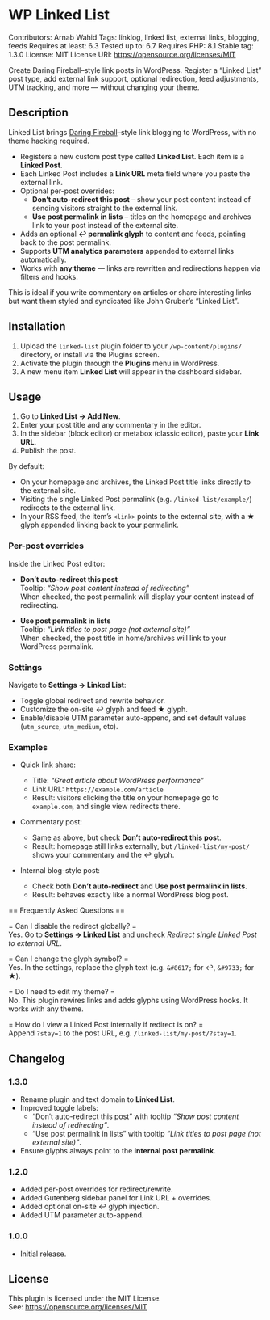 # WP Linked List
Contributors: Arnab Wahid
Tags: linklog, linked list, external links, blogging, feeds
Requires at least: 6.3
Tested up to: 6.7
Requires PHP: 8.1
Stable tag: 1.3.0
License: MIT
License URI: https://opensource.org/licenses/MIT

Create Daring Fireball–style link posts in WordPress. Register a “Linked List” post type, add external link support, optional redirection, feed adjustments, UTM tracking, and more — without changing your theme.

## Description

Linked List brings [Daring Fireball](https://daringfireball.net/)–style link blogging to WordPress, with no theme hacking required.

* Registers a new custom post type called **Linked List**. Each item is a **Linked Post**.
* Each Linked Post includes a **Link URL** meta field where you paste the external link.
* Optional per-post overrides:
  * **Don’t auto-redirect this post** – show your post content instead of sending visitors straight to the external link.
  * **Use post permalink in lists** – titles on the homepage and archives link to your post instead of the external site.
* Adds an optional **↩︎ permalink glyph** to content and feeds, pointing back to the post permalink.
* Supports **UTM analytics parameters** appended to external links automatically.
* Works with **any theme** — links are rewritten and redirections happen via filters and hooks.

This is ideal if you write commentary on articles or share interesting links but want them styled and syndicated like John Gruber’s “Linked List”.

## Installation

1. Upload the `linked-list` plugin folder to your `/wp-content/plugins/` directory, or install via the Plugins screen.
2. Activate the plugin through the **Plugins** menu in WordPress.
3. A new menu item **Linked List** will appear in the dashboard sidebar.

## Usage

1. Go to **Linked List → Add New**.
2. Enter your post title and any commentary in the editor.
3. In the sidebar (block editor) or metabox (classic editor), paste your **Link URL**.
4. Publish the post.

By default:
* On your homepage and archives, the Linked Post title links directly to the external site.
* Visiting the single Linked Post permalink (e.g. `/linked-list/example/`) redirects to the external link.
* In your RSS feed, the item’s `<link>` points to the external site, with a ★ glyph appended linking back to your permalink.

### Per-post overrides

Inside the Linked Post editor:

* **Don’t auto-redirect this post**  
  Tooltip: *“Show post content instead of redirecting”*  
  When checked, the post permalink will display your content instead of redirecting.

* **Use post permalink in lists**  
  Tooltip: *“Link titles to post page (not external site)”*  
  When checked, the post title in home/archives will link to your WordPress permalink.

### Settings

Navigate to **Settings → Linked List**:

* Toggle global redirect and rewrite behavior.
* Customize the on-site ↩︎ glyph and feed ★ glyph.
* Enable/disable UTM parameter auto-append, and set default values (`utm_source`, `utm_medium`, etc).

### Examples

* Quick link share:  
  - Title: *“Great article about WordPress performance”*  
  - Link URL: `https://example.com/article`  
  - Result: visitors clicking the title on your homepage go to `example.com`, and single view redirects there.

* Commentary post:  
  - Same as above, but check **Don’t auto-redirect this post**.  
  - Result: homepage still links externally, but `/linked-list/my-post/` shows your commentary and the ↩︎ glyph.

* Internal blog-style post:  
  - Check both **Don’t auto-redirect** and **Use post permalink in lists**.  
  - Result: behaves exactly like a normal WordPress blog post.

== Frequently Asked Questions ==

= Can I disable the redirect globally? =  
Yes. Go to **Settings → Linked List** and uncheck *Redirect single Linked Post to external URL*.

= Can I change the glyph symbol? =  
Yes. In the settings, replace the glyph text (e.g. `&#8617;` for ↩︎, `&#9733;` for ★).

= Do I need to edit my theme? =  
No. This plugin rewires links and adds glyphs using WordPress hooks. It works with any theme.

= How do I view a Linked Post internally if redirect is on? =  
Append `?stay=1` to the post URL, e.g. `/linked-list/my-post/?stay=1`.
<!---
## Screenshots

1. Block editor sidebar with Link URL and toggles.  
2. Linked List settings page.  
3. Front-end view showing a Linked Post with ↩︎ glyph appended.
--->
## Changelog

### 1.3.0
* Rename plugin and text domain to **Linked List**.
* Improved toggle labels:  
  - “Don’t auto-redirect this post” with tooltip *“Show post content instead of redirecting”*.  
  - “Use post permalink in lists” with tooltip *“Link titles to post page (not external site)”*.  
* Ensure glyphs always point to the **internal post permalink**.

### 1.2.0 
* Added per-post overrides for redirect/rewrite.
* Added Gutenberg sidebar panel for Link URL + overrides.
* Added optional on-site ↩︎ glyph injection.
* Added UTM parameter auto-append.

### 1.0.0
* Initial release.

## License

This plugin is licensed under the MIT License.  
See: https://opensource.org/licenses/MIT
